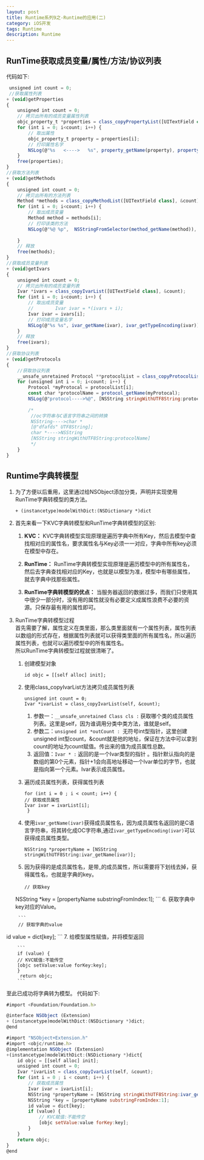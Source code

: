 ```yaml
---
layout: post
title: Runtime系列9之-Runtime的应用(二)
category: iOS开发
tags: Runtime
description: Runtime
--- 
```


## RunTime获取成员变量/属性/方法/协议列表

代码如下:

```javascript
 unsigned int count = 0;
 //获取属性列表
+ (void)getProperties
{
    unsigned int count = 0;
    // 拷贝出所有的成员变量属性列表
    objc_property_t *properties = class_copyPropertyList([UITextField class], &count);
    for (int i = 0; i<count; i++) {
        // 取出属性
        objc_property_t property = properties[i];
        // 打印属性名字
        NSLog(@"%s   <---->   %s", property_getName(property), property_getAttributes(property));
    }
    free(properties);
}
//获取方法列表
+ (void)getMethods
{
    unsigned int count = 0;
    // 拷贝出所有的方法列表
    Method *methods = class_copyMethodList([UITextField class], &count);
    for (int i = 0; i<count; i++) {
        // 取出成员变量
        Method method = methods[i];
        // 打印该类的方法
        NSLog(@"%@ %p",  NSStringFromSelector(method_getName(method)), method_getImplementation(method));
       
    }
    // 释放
    free(methods);
}
//获取成员变量列表
+ (void)getIvars
{
    unsigned int count = 0;
    // 拷贝出所有的成员变量列表
    Ivar *ivars = class_copyIvarList([UITextField class], &count);
    for (int i = 0; i<count; i++) {
        // 取出成员变量
        //        Ivar ivar = *(ivars + i);
        Ivar ivar = ivars[i];
        // 打印成员变量名字
        NSLog(@"%s %s", ivar_getName(ivar), ivar_getTypeEncoding(ivar));
    }
    // 释放
    free(ivars);
}
//获取协议列表
+ (void)getProtocols
{
    //获取协议列表
    __unsafe_unretained Protocol **protocolList = class_copyProtocolList([UITextField class], &count);
    for (unsigned int i = 0; i<count; i++) {
        Protocol *myProtocal = protocolList[i];
        const char *protocolName = protocol_getName(myProtocal);
        NSLog(@"protocol---->%@", [NSString stringWithUTF8String:protocolName]);
       
        /*
         //oc字符串与C语言字符串之间的转换
         NSString---->char *
         [@"dfafds" UTF8String];
         char *---->NSString
         [NSString stringWithUTF8String:protocolName]
         */
    }
}
```
## Runtime字典转模型
1. 为了方便以后重用，这里通过给NSObject添加分类，声明并实现使用RunTime字典转模型的类方法。

    ```
    + (instancetype)modelWithDict:(NSDictionary *)dict
    ```
2. 首先来看一下KVC字典转模型和RunTime字典转模型的区别:
    
    1. **KVC：** KVC字典转模型实现原理是遍历字典中所有Key，然后去模型中查找相对应的属性名，要求属性名与Key必须一一对应，字典中所有key必须在模型中存在。
    2. **RunTime：** RunTime字典转模型实现原理是遍历模型中的所有属性名，然后去字典查找相对应的Key，也就是以模型为准，模型中有哪些属性，就去字典中找那些属性。

    3. **RunTime字典转模型的优点：** 当服务器返回的数据过多，而我们只使用其中很少一部分时，没有用的属性就没有必要定义成属性浪费不必要的资源。只保存最有用的属性即可。
    
3. RunTime字典转模型过程       
首先需要了解，属性定义在类里面，那么类里面就有一个属性列表，属性列表以数组的形式存在，根据属性列表就可以获得类里面的所有属性名，所以遍历属性列表，也就可以遍历模型中的所有属性名。       
所以RunTime字典转模型过程就很清晰了。

    1. 创建模型对象 
    
        ```
        id objc = [[self alloc] init];
        ```
    2. 使用class_copyIvarList方法拷贝成员属性列表
    
        ```
        unsigned int count = 0;
        Ivar *ivarList = class_copyIvarList(self, &count);
        ```
        
        1. 参数一：`__unsafe_unretained Class cls :` 获取哪个类的成员属性列表。这里是self，因为谁调用分类中类方法，谁就是self。
        2. 参数二：`unsigned int *outCount : `无符号int型指针，这里创建unsigned int型count，&count就是他的地址，保证在方法中可以拿到count的地址为count赋值。传出来的值为成员属性总数。
        3. 返回值：`Ivar * :` 返回的是一个Ivar类型的指针 。指针默认指向的是数组的第0个元素，指针+1会向高地址移动一个Ivar单位的字节，也就是指向第一个元素。Ivar表示成员属性。
    3. 遍历成员属性列表，获得属性列表
    
        ```
        for (int i = 0 ; i < count; i++) {
        // 获取成员属性
        Ivar ivar = ivarList[i];
         }
        ```
    4.  使用`ivar_getName(ivar)`获得成员属性名，因为成员属性名返回的是C语言字符串，将其转化成OC字符串,通过`ivar_getTypeEncoding(ivar)`可以获得成员属性类型。
    
        ```
        NSString *propertyName = [NSString stringWithUTF8String:ivar_getName(ivar)];
        ```
    5. 因为获得的是成员属性名，是带_的成员属性，所以需要将下划线去掉，获得属性名，也就是字典的key。
    
        ```
        // 获取key
    NSString *key = [propertyName substringFromIndex:1];
        ```
    6. 获取字典中key对应的Value。
    
        ```
        // 获取字典的value
id value = dict[key];
        ```
    7. 给模型属性赋值，并将模型返回
    
        ```
        if (value) {
        // KVC赋值:不能传空
        [objc setValue:value forKey:key];
        }
         return objc;
        ```
        
至此已成功将字典转为模型。
代码如下:

```javascript
#import <Foundation/Foundation.h>

@interface NSObject (Extension)
+ (instancetype)modelWithDict:(NSDictionary *)dict;
@end

#import "NSObject+Extension.h"
#import <objc/runtime.h>
@implementation NSObject (Extension)
+(instancetype)modelWithDict:(NSDictionary *)dict{
    id objc = [[self alloc] init];
    unsigned int count = 0;
    Ivar *ivarList = class_copyIvarList(self, &count);
    for (int i = 0 ; i < count; i++) {
        // 获取成员属性
        Ivar ivar = ivarList[i];
        NSString *propertyName = [NSString stringWithUTF8String:ivar_getName(ivar)];
        NSString *key = [propertyName substringFromIndex:1];
        id value = dict[key];
        if (value) {
            // KVC赋值:不能传空
            [objc setValue:value forKey:key];
        }
    }
    return objc;
}
@end
```


